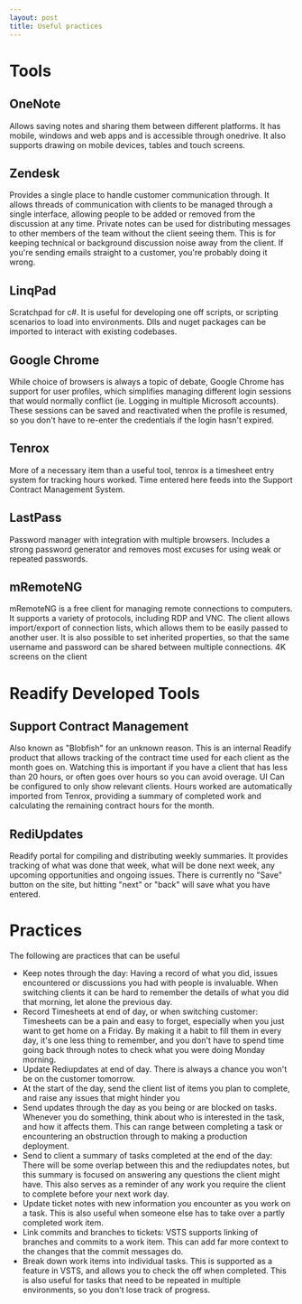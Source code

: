 ```yaml
---
layout: post
title: Useful practices
---
```


# Tools
## OneNote
Allows saving notes and sharing them between different platforms. It has mobile, windows and web apps and is accessible through onedrive. It also supports drawing on mobile devices, tables and touch screens.

## Zendesk
Provides a single place to handle customer communication through. It allows threads of communication with clients to be managed through a single interface, allowing people to be added or removed from the discussion at any time. Private notes can be used for distributing messages to other members of the team without the client seeing them. This is for keeping technical or background discussion noise away from the client. If you're sending emails straight to a customer, you're probably doing it wrong.

## LinqPad
Scratchpad for c#. It is useful for developing one off scripts, or scripting scenarios to load into environments. Dlls and nuget packages can be imported to interact with existing codebases.

## Google Chrome
While choice of browsers is always a topic of debate, Google Chrome has support for user profiles, which simplifies managing different login sessions that would normally conflict (ie. Logging in multiple Microsoft accounts). These sessions can be saved and reactivated when the profile is resumed, so you don't have to re-enter the credentials if the login hasn't expired. 

## Tenrox
More of a necessary item than a useful tool, tenrox is a timesheet entry system for tracking hours worked. Time entered here feeds into the Support Contract Management System.

## LastPass
Password manager with integration with multiple browsers. Includes a strong password generator and removes most excuses for using weak or repeated passwords.

## mRemoteNG
mRemoteNG is a free client for managing remote connections to computers. It supports a variety of protocols, including RDP and VNC. The client allows import/export of connection lists, which allows them to be easily passed to another user. It is also possible to set inherited properties, so that the same username and password can be shared between multiple connections. 4K screens on the client 

# Readify Developed Tools

## Support Contract Management
Also known as "Blobfish" for an unknown reason. This is an internal Readify product that allows tracking of the contract time used for each client as the month goes on. Watching this is important if you have a client that has less than 20 hours, or often goes over hours so you can avoid overage. UI Can be configured to only show relevant clients. Hours worked are automatically imported from Tenrox, providing a summary of completed work and calculating the remaining contract hours for the month.

## RediUpdates
Readify portal for compiling and distributing weekly summaries. It provides tracking of what was done that week, what will be done next week, any upcoming opportunities and ongoing issues. There is currently no "Save" button on the site, but hitting "next" or "back" will save what you have entered.

# Practices

The following are practices that can be useful 

* Keep notes through the day: Having a record of what you did, issues encountered or discussions you had with people is invaluable. When switching clients it can be hard to remember the details of what you did that morning, let alone the previous day.
* Record Timesheets at end of day, or when switching customer: Timesheets can be a pain and easy to forget, especially when you just want to get home on a Friday. By making it a habit to fill them in every day, it's one less thing to remember, and you don't have to spend time going back through notes to check what you were doing Monday morning.
* Update Rediupdates at end of day. There is always a chance you won't be on the customer tomorrow. 
* At the start of the day, send the client list of items you plan to complete, and raise any issues that might hinder you
* Send updates through the day as you being or are blocked on tasks. Whenever you do something, think about who is interested in the task, and how it affects them. This can range between completing a task or encountering an obstruction through to making a production deployment.
* Send to client a summary of tasks completed at the end of the day: There will be some overlap between this and the rediupdates notes, but this summary is focused on answering any questions the client might have. This also serves as a reminder of any work you require the client to complete before your next work day.
* Update ticket notes with new information you encounter as you work on a task. This is also useful when someone else has to take over a partly completed work item.
* Link commits and branches to tickets: VSTS supports linking of branches and commits to a work item. This can add far more context to the changes that the commit messages do.
* Break down work items into individual tasks. This is supported as a feature in VSTS, and allows you to check the off when completed. This is also useful for tasks that need to be repeated in multiple environments, so you don't lose track of progress.